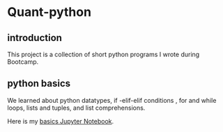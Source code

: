 # Quant-python

## introduction
This project is a collection of short python programs I wrote during Bootcamp.

## python basics
We learned about python datatypes, if -elif-elif conditions , for and while loops, lists and tuples, and list comprehensions.

Here is my [basics Jupyter Notebook](https://github.com/JinshaLiu/Quant-python/blob/master/python-basics-notebook.ipynb).
